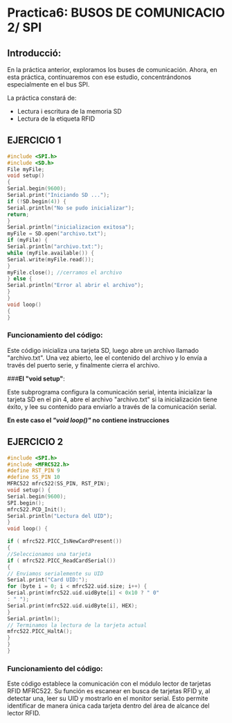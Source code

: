 # Practica6: BUSOS DE COMUNICACIO 2/ SPI
## Introducció:
En la práctica anterior, exploramos los buses de comunicación. Ahora, en esta práctica, continuaremos con ese estudio, concentrándonos especialmente en el bus SPI.

La práctica constará de: 
 - Lectura i escritura de la memoria SD
 - Lectura de la etiqueta RFID


## EJERCICIO 1 
```c++
#include <SPI.h>
#include <SD.h>
File myFile;
void setup()
{
Serial.begin(9600);
Serial.print("Iniciando SD ...");
if (!SD.begin(4)) {
Serial.println("No se pudo inicializar");
return;
}
Serial.println("inicializacion exitosa");
myFile = SD.open("archivo.txt");
if (myFile) {
Serial.println("archivo.txt:");
while (myFile.available()) {
Serial.write(myFile.read());
}
myFile.close(); //cerramos el archivo
} else {
Serial.println("Error al abrir el archivo");
}
}
void loop()
{
}
```
### Funcionamiento del código:

Este código inicializa una tarjeta SD, luego abre un archivo llamado "archivo.txt". Una vez abierto, lee el contenido del archivo y lo envía a través del puerto serie, y finalmente cierra el archivo.

###**El "void setup"**: 

Este subprograma configura la comunicación serial, intenta inicializar la tarjeta SD en el pin 4, abre el archivo "archivo.txt" si la inicialización tiene éxito, y lee su contenido para enviarlo a través de la comunicación serial.

**En este caso el *"void loop()"* no contiene instrucciones**

## EJERCICIO 2

```c++
#include <SPI.h>
#include <MFRC522.h>
#define RST_PIN 9 
#define SS_PIN 10 
MFRC522 mfrc522(SS_PIN, RST_PIN); 
void setup() {
Serial.begin(9600); 
SPI.begin(); 
mfrc522.PCD_Init(); 
Serial.println("Lectura del UID");
}
void loop() {

if ( mfrc522.PICC_IsNewCardPresent())
{
//Seleccionamos una tarjeta
if ( mfrc522.PICC_ReadCardSerial())
{
// Enviamos serialemente su UID
Serial.print("Card UID:");
for (byte i = 0; i < mfrc522.uid.size; i++) {
Serial.print(mfrc522.uid.uidByte[i] < 0x10 ? " 0"
: " ");
Serial.print(mfrc522.uid.uidByte[i], HEX);
}
Serial.println();
// Terminamos la lectura de la tarjeta actual
mfrc522.PICC_HaltA();
}
}
}
```
### Funcionamiento del código:

Este código establece la comunicación con el módulo lector de tarjetas RFID MFRC522. Su función es escanear en busca de tarjetas RFID y, al detectar una, leer su UID y mostrarlo en el monitor serial. Esto permite identificar de manera única cada tarjeta dentro del área de alcance del lector RFID.






